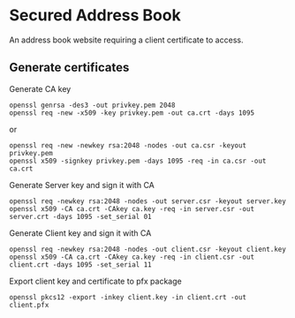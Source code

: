 Secured Address Book
====================

An address book website requiring a client certificate to access.


## Generate certificates

Generate CA key

    openssl genrsa -des3 -out privkey.pem 2048
    openssl req -new -x509 -key privkey.pem -out ca.crt -days 1095

or

    openssl req -new -newkey rsa:2048 -nodes -out ca.csr -keyout privkey.pem
    openssl x509 -signkey privkey.pem -days 1095 -req -in ca.csr -out ca.crt

Generate Server key and sign it with CA

    openssl req -newkey rsa:2048 -nodes -out server.csr -keyout server.key
    openssl x509 -CA ca.crt -CAkey ca.key -req -in server.csr -out server.crt -days 1095 -set_serial 01

Generate Client key and sign it with CA

    openssl req -newkey rsa:2048 -nodes -out client.csr -keyout client.key
    openssl x509 -CA ca.crt -CAkey ca.key -req -in client.csr -out client.crt -days 1095 -set_serial 11

Export client key and certificate to pfx package

    openssl pkcs12 -export -inkey client.key -in client.crt -out client.pfx


